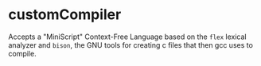 # customCompiler
Accepts a "MiniScript" Context-Free Language based on the `flex` lexical analyzer and `bison`, the GNU tools for creating c files that then gcc uses to compile.
